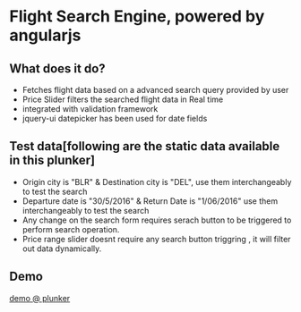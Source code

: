 Flight Search Engine, powered by angularjs
=============

What does it do?
----------------
+ Fetches flight data based on a advanced search query provided by user
+ Price Slider filters the searched flight data in Real time
+ integrated with validation framework
+ jquery-ui datepicker has been used for date fields

Test data[following are the static data available in this plunker]
----------------
+ Origin city is "BLR" & Destination city is "DEL", use them interchangeably to test the search
+ Departure date is "30/5/2016" & Return Date is "1/06/2016" use them interchangeably to test the search
+ Any change on the search form requires serach button to be triggered to perform search operation.
+ Price range slider doesnt require any search button triggring , it will filter out data dynamically.


Demo 
----------------
[demo @ plunker](http://plnkr.co/edit/p2JMjv?p=info)



